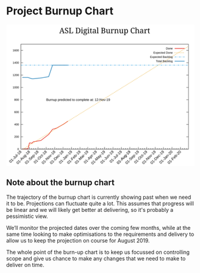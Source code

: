 # Project Burnup Chart
![Burnup Chart](graphs/burnup09012019.svg)

## Note about the burnup chart
The trajectory of the burnup chart is currently showing past when we need it to be. Projections can fluctuate quite a lot. This assumes that progress will be linear and we will likely get better at delivering, so it's probably a pessimistic view.

We’ll monitor the projected dates over the coming few months, while at the same time looking to make optimisations to the requirements and delivery to allow us to keep the projection on course for August 2019.

The whole point of the burn-up chart is to keep us focussed on controlling scope and give us chance to make any changes that we need to make to deliver on time.

